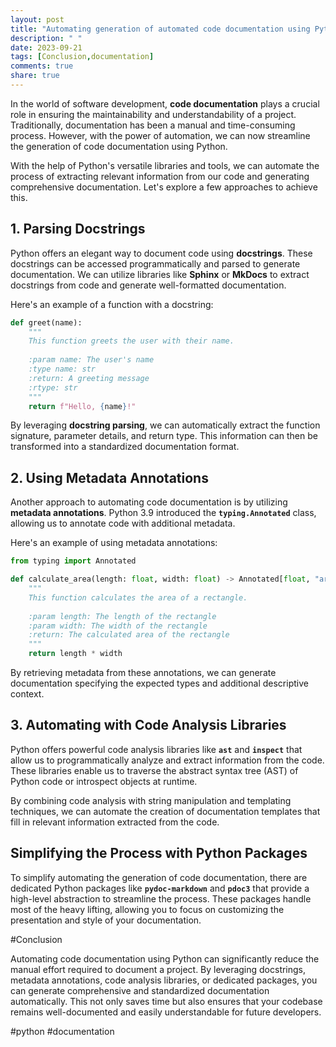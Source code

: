 ```yaml
---
layout: post
title: "Automating generation of automated code documentation using Python"
description: " "
date: 2023-09-21
tags: [Conclusion,documentation]
comments: true
share: true
---
```


In the world of software development, **code documentation** plays a crucial role in ensuring the maintainability and understandability of a project. Traditionally, documentation has been a manual and time-consuming process. However, with the power of automation, we can now streamline the generation of code documentation using Python.

With the help of Python's versatile libraries and tools, we can automate the process of extracting relevant information from our code and generating comprehensive documentation. Let's explore a few approaches to achieve this.

## 1. Parsing Docstrings

Python offers an elegant way to document code using **docstrings**. These docstrings can be accessed programmatically and parsed to generate documentation. We can utilize libraries like **Sphinx** or **MkDocs** to extract docstrings from code and generate well-formatted documentation.

Here's an example of a function with a docstring:

```python
def greet(name):
    """
    This function greets the user with their name.
    
    :param name: The user's name
    :type name: str
    :return: A greeting message
    :rtype: str
    """
    return f"Hello, {name}!"
```

By leveraging **docstring parsing**, we can automatically extract the function signature, parameter details, and return type. This information can then be transformed into a standardized documentation format.

## 2. Using Metadata Annotations

Another approach to automating code documentation is by utilizing **metadata annotations**. Python 3.9 introduced the **`typing.Annotated`** class, allowing us to annotate code with additional metadata.

Here's an example of using metadata annotations:

```python
from typing import Annotated

def calculate_area(length: float, width: float) -> Annotated[float, "area in square units"]:
    """
    This function calculates the area of a rectangle.
    
    :param length: The length of the rectangle
    :param width: The width of the rectangle
    :return: The calculated area of the rectangle
    """
    return length * width
```

By retrieving metadata from these annotations, we can generate documentation specifying the expected types and additional descriptive context.

## 3. Automating with Code Analysis Libraries

Python offers powerful code analysis libraries like **`ast`** and **`inspect`** that allow us to programmatically analyze and extract information from the code. These libraries enable us to traverse the abstract syntax tree (AST) of Python code or introspect objects at runtime.

By combining code analysis with string manipulation and templating techniques, we can automate the creation of documentation templates that fill in relevant information extracted from the code.

## Simplifying the Process with Python Packages

To simplify automating the generation of code documentation, there are dedicated Python packages like **`pydoc-markdown`** and **`pdoc3`** that provide a high-level abstraction to streamline the process. These packages handle most of the heavy lifting, allowing you to focus on customizing the presentation and style of your documentation.

#Conclusion

Automating code documentation using Python can significantly reduce the manual effort required to document a project. By leveraging docstrings, metadata annotations, code analysis libraries, or dedicated packages, you can generate comprehensive and standardized documentation automatically. This not only saves time but also ensures that your codebase remains well-documented and easily understandable for future developers.

#python #documentation